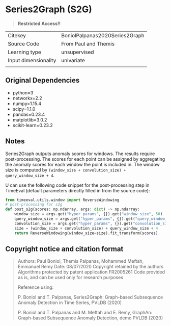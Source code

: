 # Series2Graph (S2G)

> **Restricted Access!!**

|||
| :--- | :--- |
| Citekey | BoniolPalpanas2020Series2Graph |
| Source Code | From Paul and Themis |
| Learning type | unsupervised |
| Input dimensionality | univariate |
|||

## Original Dependencies

- python=3
- networkx=2.2
- numpy=1.15.4
- scipy=1.1.0
- pandas=0.23.4
- matplotlib=3.0.2
- scikit-learn=0.23.2

## Notes

Series2Graph outputs anomaly scores for windows.
The results require post-processing.
The scores for each point can be assigned by aggregating the anomaly scores for each window the point is included in.
The window size is computed by `(window_size + convolution_size) + query_window_size + 4`.

U can use the following code snippet for the post-processing step in TimeEval (default parameters directly filled in from the source code):

<!--BEGIN:timeeval-post-->
```python
from timeeval.utils.window import ReverseWindowing
# post-processing for s2g
def post_s2g(scores: np.ndarray, args: dict) -> np.ndarray:
    window_size = args.get("hyper_params", {}).get("window_size", 50)
    query_window_size = args.get("hyper_params", {}).get("query_window_size", 75)
    convolution_size = args.get("hyper_params", {}).get("convolution_size", window_size // 3)
    size = (window_size + convolution_size) + query_window_size + 4
    return ReverseWindowing(window_size=size).fit_transform(scores)
```
<!--END:timeeval-post-->

## Copyright notice and citation format

> Authors: Paul Boniol, Themis Palpanas, Mohammed Meftah, Emmanuel Remy
> Date: 08/07/2020
> Copyright retained by the authors
> Algorithms protected by patent application FR2005261
> Code provided as is, and can be used only for research purposes
>
> Reference using:
>
> P. Boniol and T. Palpanas, Series2Graph: Graph-based Subsequence Anomaly Detection in Time Series, PVLDB (2020)
>
> P. Boniol and T. Palpanas and M. Meftah and E. Remy, GraphAn: Graph-based Subsequence Anomaly Detection, demo PVLDB (2020)
